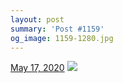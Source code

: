 ```yaml
---
layout: post
summary: 'Post #1159'
og_image: 1159-1280.jpg
---
```


<p>
  <time>
    <a href="/1159">May 17, 2020</a>
  </time>
  <a href="/1159">
    <img src="{{ site.assets_url }}/1159-640.jpg" srcset="{{ site.assets_url }}/1159-320.jpg 320w, {{ site.assets_url }}/1159-640.jpg 640w, {{ site.assets_url }}/1159-960.jpg 960w, {{ site.assets_url }}/1159-1280.jpg 1280w" sizes="(min-width: 700px) 50vw, calc(100vw - 2rem)" />
  </a>
</p>
